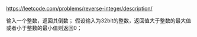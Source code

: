 
https://leetcode.com/problems/reverse-integer/description/

输入一个整数，返回其倒数；
假设输入为32bit的整数，返回值大于整数的最大值或者小于整数的最小值则返回0；
